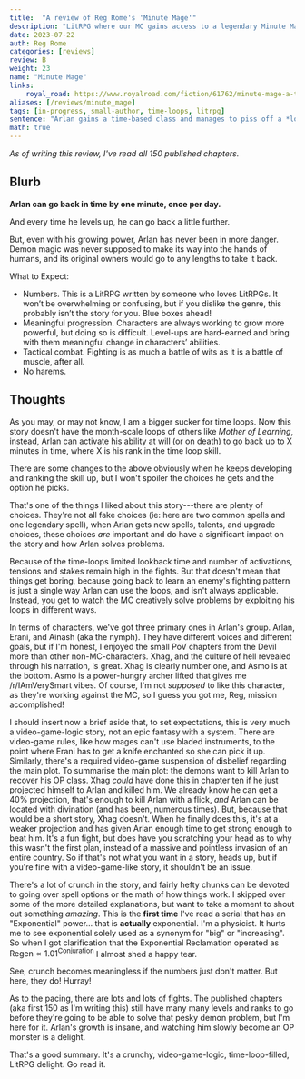 ```yaml
---
title:  "A review of Reg Rome's 'Minute Mage'"
description: "LitRPG where our MC gains access to a legendary Minute Mage class and can create time loops."
date: 2023-07-22
auth: Reg Rome
categories: [reviews]
review: B
weight: 23
name: "Minute Mage"
links:
    royal_road: https://www.royalroad.com/fiction/61762/minute-mage-a-time-magic-litrpg
aliases: [/reviews/minute_mage]
tags: [in-progress, small-author, time-loops, litrpg]
sentence: "Arlan gains a time-based class and manages to piss off a *lot* of demons."
math: true
---
```


*As of writing this review, I've read all 150 published chapters.*

## Blurb

**Arlan can go back in time by one minute, once per day.**

And every time he levels up, he can go back a little further.

But, even with his growing power, Arlan has never been in more danger. Demon magic was never supposed to make its way into the hands of humans, and its original owners would go to any lengths to take it back.

What to Expect:

* Numbers. This is a LitRPG written by someone who loves LitRPGs. It won’t be overwhelming or confusing, but if you dislike the genre, this probably isn’t the story for you. Blue boxes ahead!
* Meaningful progression. Characters are always working to grow more powerful, but doing so is difficult. Level-ups are hard-earned and bring with them meaningful change in characters’ abilities.
* Tactical combat. Fighting is as much a battle of wits as it is a battle of muscle, after all.
* No harems.

## Thoughts

As you may, or may not know, I am a bigger sucker for time loops. Now this story doesn't have the month-scale loops of others like *Mother of Learning*, instead, Arlan can activate his ability at will (or on death) to go back up to X minutes in time, where X is his rank in the time loop skill.

There are some changes to the above obviously when he keeps developing and ranking the skill up, but I won't spoiler the choices he gets and the option he picks.

That's one of the things I liked about this story---there are plenty of choices. They're not all fake choices (ie: here are two common spells and one legendary spell), when Arlan gets new spells, talents, and upgrade choices, these choices *are* important and do have a significant impact on the story and how Arlan solves problems.

Because of the time-loops limited lookback time and number of activations, tensions and stakes remain high in the fights. But that doesn't mean that things get boring, because going back to learn an enemy's fighting pattern is just a single way Arlan can use the loops, and isn't always applicable. Instead, you get to watch the MC creatively solve problems by exploiting his loops in different ways.

In terms of characters, we've got three primary ones in Arlan's group. Arlan, Erani, and Ainash (aka the nymph). They have different voices and different goals, but if I'm honest, I enjoyed the small PoV chapters from the Devil more than other non-MC-characters. Xhag, and the culture of hell revealed through his narration, is great.  Xhag is clearly number one, and Asmo is at the bottom. Asmo is a power-hungry archer lifted that gives me /r/IAmVerySmart vibes. Of course, I'm not *supposed* to like this character, as they're working against the MC, so I guess you got me, Reg, mission accomplished!

I should insert now a brief aside that, to set expectations, this is very much a video-game-logic story, not an epic fantasy with a system. There are video-game rules, like how mages can't use bladed instruments, to the point where Erani has to get a knife enchanted so she can pick it up. Similarly, there's a required video-game suspension of disbelief regarding the main plot. To summarise the main plot: the demons want to kill Arlan to recover his OP class. Xhag *could* have done this in chapter ten if he just projected himself to Arlan and killed him. We already know he can get a 40% projection, that's enough to kill Arlan with a flick, *and* Arlan can be located with divination (and has been, numerous times). But, because that would be a short story, Xhag doesn't. <span class="spoiler">When he finally does this, it's at a weaker projection and has given Arlan enough time to get strong enough to beat him. It's a fun fight, but does have you scratching your head as to why this wasn't the first plan, instead of a massive and pointless invasion of an entire country.</span> So if that's not what you want in a story, heads up, but if you're fine with a video-game-like story, it shouldn't be an issue.

There's a lot of crunch in the story, and fairly hefty chunks can be devoted to going over spell options or the math of how things work. I skipped over some of the more detailed explanations, but want to take a moment to shout out something *amazing*. This is the **first time** I've read a serial that has an "Exponential" power... that is **actually** exponential. I'm a physicist. It hurts me to see exponential solely used as a synonym for "big" or "increasing". So when I got clarification that the Exponential Reclamation operated as $\text{Regen} \propto 1.01^{\text{Conjuration}}$ I almost shed a happy tear.

See, crunch becomes meaningless if the numbers just don't matter. But here, they do! Hurray!

As to the pacing, there are lots and lots of fights. The published chapters (aka first 150 as I'm writing this) still have many many levels and ranks to go before they're going to be able to solve that pesky demon problem, but I'm here for it. Arlan's growth is insane, and watching him slowly become an OP monster is a delight.

That's a good summary. It's a crunchy, video-game-logic, time-loop-filled, LitRPG delight. Go read it.